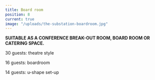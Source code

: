 ```yaml
---
title: Board room
position: 8
current: true
image: "/uploads/the-substation-boardroom.jpg"
---
```


**SUITABLE AS A CONFERENCE BREAK-OUT ROOM, BOARD ROOM OR CATERING SPACE.**

30 guests: theatre style

16 guests: boardroom

14 guests: u-shape set-up
